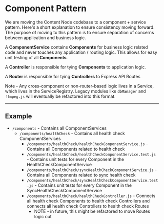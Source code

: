 # Component Pattern

We are moving the Content Node codebase to a component + service pattern. Here's a short explanation to ensure consistency moving forward. The purpose of moving to this pattern is to ensure separation of concerns between application and business logic.

A **ComponentService** contains **Components** for business logic related code and never touches any application / routing logic. This allows for easy unit testing of all **Components**.

A **Controller** is responsible for tying **Components** to application logic.

A **Router** is responsible for tying **Controllers** to Express API Routes.

Note - Any cross-component or non-router-based logic lives in a Service, which lives in the ServiceRegistry. Legacy modules like `dbManager` and `ffmpeg.js` will eventually be refactored into this format.

---

## Example

* `/components` - Contains all ComponentServices
  * `/components/healthCheck` - Contains all health check ComponentServices
    * `/components/healthCheck/healthCheckComponentService.js` - Contains all Components related to health check
    * `/components/healthCheck/healthCheckComponentService.test.js` - Contains unit tests for every Component in the HealthCheckComponentService
    * `/components/healthCheck/syncHealthCheckComponentService.js` - Contains all Components related to sync health check
    * `/components/healthCheck/syncHealthCheckComponentService.test.js` - Contains unit tests for every Component in the SyncHealthCheckComponentService
    * `/components/healthCheck/healthCheckController.js` - Connects all health check Components to health check Controllers and connects all health check Controllers to health check Routes
      * NOTE - in future, this might be refactored to move Routes logic out